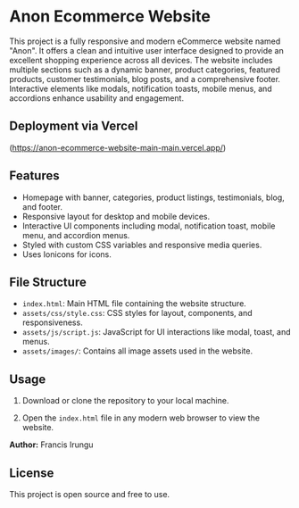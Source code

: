 # Anon Ecommerce Website

This project is a fully responsive and modern eCommerce website named "Anon". It offers a clean and intuitive user interface designed to provide an excellent shopping experience across all devices. The website includes multiple sections such as a dynamic banner, product categories, featured products, customer testimonials, blog posts, and a comprehensive footer. Interactive elements like modals, notification toasts, mobile menus, and accordions enhance usability and engagement.
## Deployment via Vercel
(https://anon-ecommerce-website-main-main.vercel.app/)

## Features

- Homepage with banner, categories, product listings, testimonials, blog, and footer.
- Responsive layout for desktop and mobile devices.
- Interactive UI components including modal, notification toast, mobile menu, and accordion menus.
- Styled with custom CSS variables and responsive media queries.
- Uses Ionicons for icons.

## File Structure

- `index.html`: Main HTML file containing the website structure.
- `assets/css/style.css`: CSS styles for layout, components, and responsiveness.
- `assets/js/script.js`: JavaScript for UI interactions like modal, toast, and menus.
- `assets/images/`: Contains all image assets used in the website.

## Usage

1. Download or clone the repository to your local machine.

2. Open the `index.html` file in any modern web browser to view the website.

**Author:**
Francis Irungu

## License

This project is open source and free to use.
